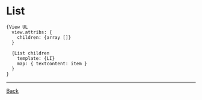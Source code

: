 # List



```
{View UL
  view.attribs: {
    children: {array []}
  }

  {List children
    template: {LI}
    map: { textcontent: item } 
  }
}
```


----
[Back](xjs.view.md)
